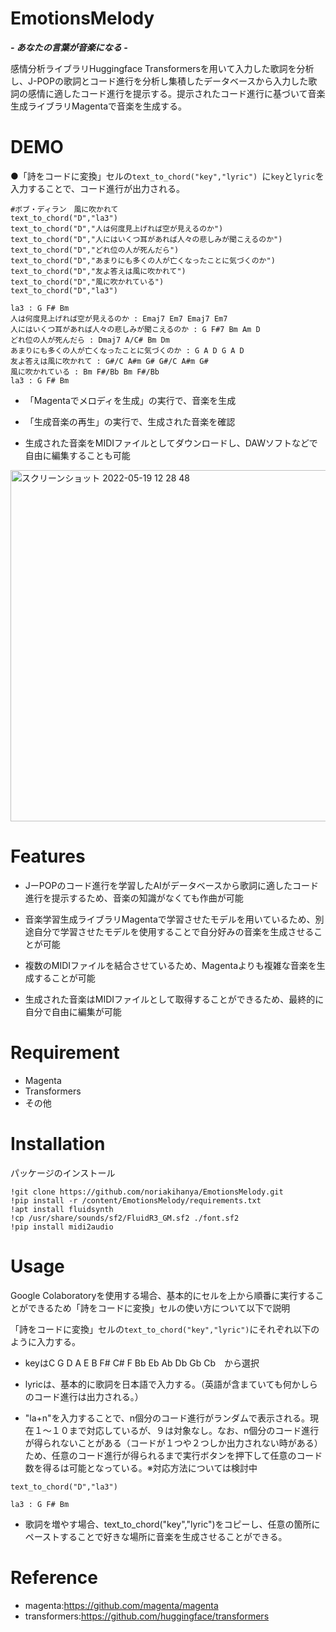 # EmotionsMelody
***- あなたの言葉が音楽になる -***

感情分析ライブラリHuggingface Transformersを用いて入力した歌詞を分析し、J-POPの歌詞とコード進行を分析し集積したデータベースから入力した歌詞の感情に適したコード進行を提示する。提示されたコード進行に基づいて音楽生成ライブラリMagentaで音楽を生成する。

# DEMO
●「詩をコードに変換」セルの`text_to_chord("key","lyric") `に`key`と`lyric`を入力することで、コード進行が出力される。

```
#ボブ・ディラン　風に吹かれて
text_to_chord("D","la3")
text_to_chord("D","人は何度見上げれば空が見えるのか")
text_to_chord("D","人にはいくつ耳があれば人々の悲しみが聞こえるのか")
text_to_chord("D","どれ位の人が死んだら")
text_to_chord("D","あまりにも多くの人が亡くなったことに気づくのか")
text_to_chord("D","友よ答えは風に吹かれて")
text_to_chord("D","風に吹かれている")
text_to_chord("D","la3")
```

```
la3 : G F# Bm
人は何度見上げれば空が見えるのか : Emaj7 Em7 Emaj7 Em7
人にはいくつ耳があれば人々の悲しみが聞こえるのか : G F#7 Bm Am D
どれ位の人が死んだら : Dmaj7 A/C# Bm Dm
あまりにも多くの人が亡くなったことに気づくのか : G A D G A D
友よ答えは風に吹かれて : G#/C A#m G# G#/C A#m G#
風に吹かれている : Bm F#/Bb Bm F#/Bb
la3 : G F# Bm
```

* 「Magentaでメロディを生成」の実行で、音楽を生成

* 「生成音楽の再生」の実行で、生成された音楽を確認

* 生成された音楽をMIDIファイルとしてダウンロードし、DAWソフトなどで自由に編集することも可能

<img width="562" alt="スクリーンショット 2022-05-19 12 28 48" src="https://user-images.githubusercontent.com/105255463/169198255-5777751e-430c-4701-ac2e-c877a9884f8e.png">



# Features

* JーPOPのコード進行を学習したAIがデータベースから歌詞に適したコード進行を提示するため、音楽の知識がなくても作曲が可能

* 音楽学習生成ライブラリMagentaで学習させたモデルを用いているため、別途自分で学習させたモデルを使用することで自分好みの音楽を生成させることが可能

* 複数のMIDIファイルを結合させているため、Magentaよりも複雑な音楽を生成することが可能

* 生成された音楽はMIDIファイルとして取得することができるため、最終的に自分で自由に編集が可能

# Requirement

* Magenta
* Transformers
* その他

# Installation

パッケージのインストール

```
!git clone https://github.com/noriakihanya/EmotionsMelody.git
!pip install -r /content/EmotionsMelody/requirements.txt
!apt install fluidsynth
!cp /usr/share/sounds/sf2/FluidR3_GM.sf2 ./font.sf2
!pip install midi2audio
```

# Usage

Google Colaboratoryを使用する場合、基本的にセルを上から順番に実行することができるため「詩をコードに変換」セルの使い方について以下で説明

「詩をコードに変換」セルの`text_to_chord("key","lyric")`にそれぞれ以下のように入力する。

* keyはC G D A E B F# C# F Bb Eb Ab Db Gb Cb　から選択

* lyricは、基本的に歌詞を日本語で入力する。（英語が含まていても何かしらのコード進行は出力される。）

* "la+n"を入力することで、n個分のコード進行がランダムで表示される。現在１〜１０まで対応しているが、９は対象なし。なお、n個分のコード進行が得られないことがある（コードが１つや２つしか出力されない時がある）ため、任意のコード進行が得られるまで実行ボタンを押下して任意のコード数を得るは可能となっている。※対応方法については検討中

```
text_to_chord("D","la3")
```
```
la3 : G F# Bm
```

* 歌詞を増やす場合、text_to_chord("key","lyric")をコピーし、任意の箇所にペーストすることで好きな場所に音楽を生成させることができる。

# Reference

* magenta:https://github.com/magenta/magenta
* transformers:https://github.com/huggingface/transformers
